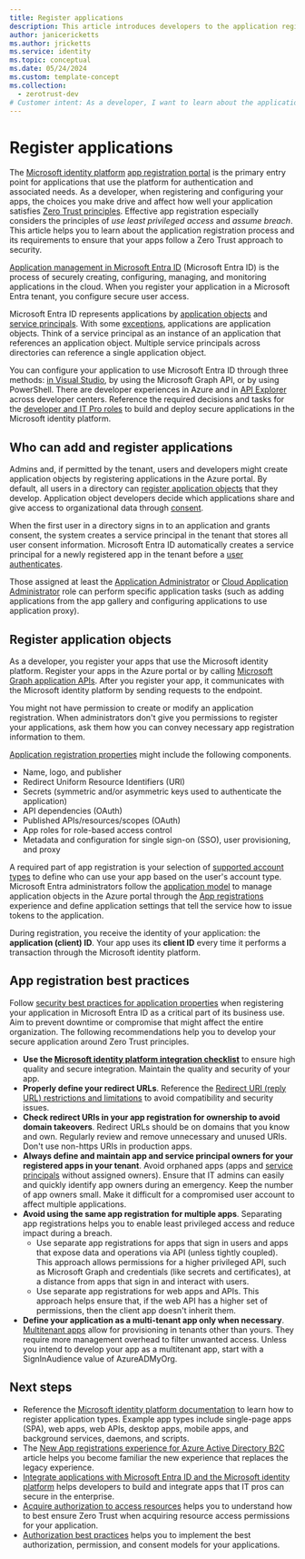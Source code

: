 ```yaml
---
title: Register applications
description: This article introduces developers to the application registration process and its requirements. It helps to ensure that apps satisfy Zero Trust principles of use least privileged access and assume breach.
author: janicericketts
ms.author: jricketts
ms.service: identity
ms.topic: conceptual
ms.date: 05/24/2024
ms.custom: template-concept
ms.collection:
  - zerotrust-dev
# Customer intent: As a developer, I want to learn about the application registration process and its requirements so that I can ensure that my apps satisfy Zero Trust principles of use least privileged access and assume breach.
---
```

# Register applications

The [Microsoft identity platform](/entra/identity-platform/) [app registration portal](/entra/identity-platform/quickstart-register-app) is the primary entry point for applications that use the platform for authentication and associated needs. As a developer, when registering and configuring your apps, the choices you make drive and affect how well your application satisfies [Zero Trust principles](../zero-trust-overview.md). Effective app registration especially considers the principles of *use least privileged access* and *assume breach*. This article helps you to learn about the application registration process and its requirements to ensure that your apps follow a Zero Trust approach to security.

[Application management in Microsoft Entra ID](/entra/identity/enterprise-apps/what-is-application-management) (Microsoft Entra ID) is the process of securely creating, configuring, managing, and monitoring applications in the cloud. When you register your application in a Microsoft Entra tenant, you configure secure user access.

Microsoft Entra ID represents applications by [application objects](/entra/identity-platform/app-objects-and-service-principals#application-object) and [service principals](/entra/identity-platform/app-objects-and-service-principals#service-principal-object). With some [exceptions](/entra/identity-platform/how-applications-are-added#notes-and-exceptions), applications are application objects. Think of a service principal as an instance of an application that references an application object. Multiple service principals across directories can reference a single application object.

You can configure your application to use Microsoft Entra ID through three methods: [in Visual Studio](/visualstudio/azure/vs-active-directory-add-connected-service), by using the Microsoft Graph API, or by using PowerShell. There are developer experiences in Azure and in [API Explorer](/iis-administration/api-explorer/) across developer centers. Reference the required decisions and tasks for the [developer and IT Pro roles](identity-developer-administrator-responsibilities.md) to build and deploy secure applications in the Microsoft identity platform.

## Who can add and register applications

Admins and, if permitted by the tenant, users and developers might create application objects by registering applications in the Azure portal. By default, all users in a directory can [register application objects](/entra/identity-platform/how-applications-are-added#who-has-permission-to-add-applications-to-my-azure-ad-instance) that they develop. Application object developers decide which applications share and give access to organizational data through [consent](/entra/identity-platform/v2-admin-consent).

When the first user in a directory signs in to an application and grants consent, the system creates a service principal in the tenant that stores all user consent information. Microsoft Entra ID automatically creates a service principal for a newly registered app in the tenant before a [user authenticates](user-authentication.md).

Those assigned at least the [Application Administrator](/entra/identity/role-based-access-control/permissions-reference#application-administrator) or [Cloud Application Administrator](/entra/identity/role-based-access-control/permissions-reference#cloud-application-administrator) role can perform specific application tasks (such as adding applications from the app gallery and configuring applications to use application proxy).

## Register application objects

As a developer, you register your apps that use the Microsoft identity platform. Register your apps in the Azure portal or by calling [Microsoft Graph application APIs](/graph/api/resources/application). After you register your app, it communicates with the Microsoft identity platform by sending requests to the endpoint.

You might not have permission to create or modify an application registration. When administrators don't give you permissions to register your applications, ask them how you can convey necessary app registration information to them.

[Application registration properties](/entra/identity-platform/how-applications-are-added#what-are-application-objects-and-where-do-they-come-from) might include the following components.

- Name, logo, and publisher
- Redirect Uniform Resource Identifiers (URI)
- Secrets (symmetric and/or asymmetric keys used to authenticate the application)
- API dependencies (OAuth)
- Published APIs/resources/scopes (OAuth)
- App roles for role-based access control
- Metadata and configuration for single sign-on (SSO), user provisioning, and proxy

A required part of app registration is your selection of [supported account types](identity-supported-account-types.md) to define who can use your app based on the user's account type. Microsoft Entra administrators follow the [application model](/entra/identity-platform/application-model) to manage application objects in the Azure portal through the [App registrations](https://aka.ms/appregistrations) experience and define application settings that tell the service how to issue tokens to the application.

During registration, you receive the identity of your application: the **application (client) ID**. Your app uses its **client ID** every time it performs a transaction through the Microsoft identity platform.

## App registration best practices

Follow [security best practices for application properties](/entra/identity-platform/security-best-practices-for-app-registration) when registering your application in Microsoft Entra ID as a critical part of its business use. Aim to prevent downtime or compromise that might affect the entire organization. The following recommendations help you to develop your secure application around Zero Trust principles.

- **Use the [Microsoft identity platform integration checklist](/entra/identity-platform/identity-platform-integration-checklist)** to ensure high quality and secure integration. Maintain the quality and security of your app.
- **Properly define your redirect URLs**. Reference the [Redirect URI (reply URL) restrictions and limitations](/entra/identity-platform/reply-url) to avoid compatibility and security issues.
- **Check redirect URIs in your app registration for ownership to avoid domain takeovers**. Redirect URLs should be on domains that you know and own. Regularly review and remove unnecessary and unused URIs. Don't use non-https URIs in production apps.
- **Always define and maintain app and service principal owners for your registered apps in your tenant**. Avoid orphaned apps (apps and [service principals](/entra/identity-platform/app-objects-and-service-principals) without assigned owners). Ensure that IT admins can easily and quickly identify app owners during an emergency. Keep the number of app owners small. Make it difficult for a compromised user account to affect multiple applications.
- **Avoid using the same app registration** **for multiple apps**. Separating app registrations helps you to enable least privileged access and reduce impact during a breach.
  - Use separate app registrations for apps that sign in users and apps that expose data and operations via API (unless tightly coupled). This approach allows permissions for a higher privileged API, such as Microsoft Graph and credentials (like secrets and certificates), at a distance from apps that sign in and interact with users.
  - Use separate app registrations for web apps and APIs. This approach helps ensure that, if the web API has a higher set of permissions, then the client app doesn't inherit them.
- **Define your application as a multi-tenant app only when necessary**. [Multitenant apps](/entra/identity-platform/howto-convert-app-to-be-multi-tenant) allow for provisioning in tenants other than yours. They require more management overhead to filter unwanted access. Unless you intend to develop your app as a multitenant app, start with a SignInAudience value of AzureADMyOrg.

## Next steps

- Reference the [Microsoft identity platform documentation](/entra/identity-platform/) to learn how to register application types. Example app types include single-page apps (SPA), web apps, web APIs, desktop apps, mobile apps, and background services, daemons, and scripts.
- The [New App registrations experience for Azure Active Directory B2C](/azure/active-directory-b2c/app-registrations-training-guide) article helps you become familiar the new experience that replaces the legacy experience.
- [Integrate applications with Microsoft Entra ID and the Microsoft identity platform](integrate-apps-microsoft-identity-platform.md) helps developers to build and integrate apps that IT pros can secure in the enterprise.
- [Acquire authorization to access resources](acquire-application-authorization-to-access-resources.md) helps you to understand how to best ensure Zero Trust when acquiring resource access permissions for your application.
- [Authorization best practices](developer-strategy-authorization-best-practices.md) helps you to implement the best authorization, permission, and consent models for your applications.

